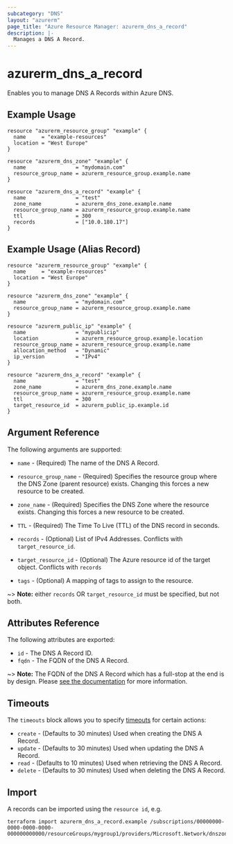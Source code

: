 ```yaml
---
subcategory: "DNS"
layout: "azurerm"
page_title: "Azure Resource Manager: azurerm_dns_a_record"
description: |-
  Manages a DNS A Record.
---
```


# azurerm_dns_a_record

Enables you to manage DNS A Records within Azure DNS.

## Example Usage

```hcl
resource "azurerm_resource_group" "example" {
  name     = "example-resources"
  location = "West Europe"
}

resource "azurerm_dns_zone" "example" {
  name                = "mydomain.com"
  resource_group_name = azurerm_resource_group.example.name
}

resource "azurerm_dns_a_record" "example" {
  name                = "test"
  zone_name           = azurerm_dns_zone.example.name
  resource_group_name = azurerm_resource_group.example.name
  ttl                 = 300
  records             = ["10.0.180.17"]
}
```

## Example Usage (Alias Record)

```hcl
resource "azurerm_resource_group" "example" {
  name     = "example-resources"
  location = "West Europe"
}

resource "azurerm_dns_zone" "example" {
  name                = "mydomain.com"
  resource_group_name = azurerm_resource_group.example.name
}

resource "azurerm_public_ip" "example" {
  name                = "mypublicip"
  location            = azurerm_resource_group.example.location
  resource_group_name = azurerm_resource_group.example.name
  allocation_method   = "Dynamic"
  ip_version          = "IPv4"
}

resource "azurerm_dns_a_record" "example" {
  name                = "test"
  zone_name           = azurerm_dns_zone.example.name
  resource_group_name = azurerm_resource_group.example.name
  ttl                 = 300
  target_resource_id  = azurerm_public_ip.example.id
}
```

## Argument Reference

The following arguments are supported:

* `name` - (Required) The name of the DNS A Record.

* `resource_group_name` - (Required) Specifies the resource group where the DNS Zone (parent resource) exists. Changing this forces a new resource to be created.

* `zone_name` - (Required) Specifies the DNS Zone where the resource exists. Changing this forces a new resource to be created.

* `TTL` - (Required) The Time To Live (TTL) of the DNS record in seconds.

* `records` - (Optional) List of IPv4 Addresses. Conflicts with `target_resource_id`.

* `target_resource_id` - (Optional) The Azure resource id of the target object. Conflicts with `records`

* `tags` - (Optional) A mapping of tags to assign to the resource.

~> **Note:** either `records` OR `target_resource_id` must be specified, but not both.

## Attributes Reference

The following attributes are exported:

* `id` - The DNS A Record ID.
* `fqdn` - The FQDN of the DNS A Record.

~> **Note:** The FQDN of the DNS A Record which has a full-stop at the end is by design. Please [see the documentation](https://en.wikipedia.org/wiki/Fully_qualified_domain_name) for more information.

## Timeouts



The `timeouts` block allows you to specify [timeouts](https://www.terraform.io/docs/configuration/resources.html#timeouts) for certain actions:

* `create` - (Defaults to 30 minutes) Used when creating the DNS A Record.
* `update` - (Defaults to 30 minutes) Used when updating the DNS A Record.
* `read` - (Defaults to 10 minutes) Used when retrieving the DNS A Record.
* `delete` - (Defaults to 30 minutes) Used when deleting the DNS A Record.

## Import

A records can be imported using the `resource id`, e.g.

```shell
terraform import azurerm_dns_a_record.example /subscriptions/00000000-0000-0000-0000-000000000000/resourceGroups/mygroup1/providers/Microsoft.Network/dnszones/zone1/A/myrecord1
```
